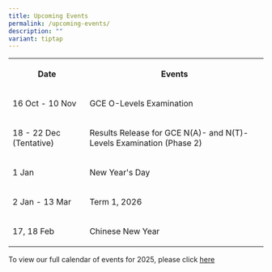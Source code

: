 ```yaml
---
title: Upcoming Events
permalink: /upcoming-events/
description: ""
variant: tiptap
---
```

<table style="minWidth: 50px">
<colgroup>
<col>
<col>
</colgroup>
<tbody>
<tr>
<th rowspan="1" colspan="1">
<p>Date</p>
</th>
<th rowspan="1" colspan="1">
<p>Events</p>
</th>
</tr>
<tr>
<td rowspan="1" colspan="1">
<p>16 Oct - 10 Nov</p>
</td>
<td rowspan="1" colspan="1">
<p>GCE O-Levels Examination</p>
</td>
</tr>
<tr>
<td rowspan="1" colspan="1">
<p>18 - 22 Dec (Tentative)</p>
</td>
<td rowspan="1" colspan="1">
<p>Results Release for GCE N(A)- and N(T)-Levels Examination (Phase 2)</p>
</td>
</tr>
<tr>
<td rowspan="1" colspan="1">
<p>1 Jan</p>
</td>
<td rowspan="1" colspan="1">
<p>New Year's Day</p>
</td>
</tr>
<tr>
<td rowspan="1" colspan="1">
<p>2 Jan - 13 Mar</p>
</td>
<td rowspan="1" colspan="1">
<p>Term 1, 2026</p>
</td>
</tr>
<tr>
<td rowspan="1" colspan="1">
<p>17, 18 Feb</p>
</td>
<td rowspan="1" colspan="1">
<p>Chinese New Year</p>
</td>
</tr>
</tbody>
</table>
<p>To view our full calendar of events for 2025, please click <a href="/about-us/our-calendar-of-events" rel="noopener noreferrer nofollow" target="_blank">here</a>
</p>